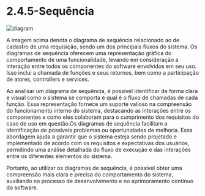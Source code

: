 # 2.4.5-Sequência

![diagram](https://www.plantuml.com/plantuml/svg/0/jLN1Rjim3BtdAuIUKg3T1-GmTElGMx4YxKvLCIWIqmfLgOMK3UnpXXts8VcnqV8SowcQhWFcWo5JVEHx92MVSJAKcgUW63ODeFLcfkGnDaLI3JU6V5I6rT4NRhO_vECexziO0jZa8x9QKyIKVIwwrIcWU-wqClOn-toKnUW2c7pwBfwOA0RZ8dqbs6J7fH3oxAs96i_7_GcEWLflOnq3bFnQrYvUzsvLg1MtZ2tyDTOG1D_gcPQomLuAvYk0Ulm996E6Mf--xmkwK5S4qf07K4uWhD4PYPYpRdzjVyQCwcilcAw-2_K0nW7nt3lbeh8DSJpHoF04d0XEr2QvWWOVQro5kBgzKxQmziQ9wHAIoInoqjnBoRdNjNz9Vzc4vAza12zyWDkxAOq3crD2--CZt8h9MAYnMPzkFckatMT6bqEqZsoZQ6bDyCxG66L-_2hml4OsPnUohMm2TV94tLh4rGCE0rSAK6n2M-6o6ywNjRzPkCPUU5NBuHfqlTe5STxA7J2Det5UxQVCIsd_GCAupUQH_3HpFc13jSgyVQMAf6Mf1bGPfHgs4FXgqQuJURpNU0zaw2O-0hvfPaQ5xnXInizJz_xhwHX4_u_nU7RQ3q0h1_BFfJQ2bi1o1oPJWWVRR7OclmZvBVq6)

A imagem acima denota o diagrama de sequência relacionado ao de cadastro de uma requisição, sendo um dos principais fluxos do sistema. Os diagramas de sequência oferecem uma representação gráfica do comportamento de uma funcionalidade, levando em consideração a interação entre todos os componentes do software envolvidos em seu uso. Isso inclui a chamada de funções e seus retornos, bem como a participação de atores, controllers e services.

Ao analisar um diagrama de sequência, é possível identificar de forma clara e visual como o sistema se comporta e qual é o fluxo de chamadas de cada função. Essa representação fornece um suporte valioso na compreensão do funcionamento interno do sistema, destacando as interações entre os componentes e como eles colaboram para o cumprimento dos requisitos do caso de uso em questão.Os diagramas de sequência facilitam a identificação de possíveis problemas ou oportunidades de melhoria. Essa abordagem ajuda a garantir que o sistema esteja sendo projetado e implementado de acordo com os requisitos e expectativas dos usuários, permitindo uma análise detalhada do fluxo de execução e das interações entre os diferentes elementos do sistema.

Portanto, ao utilizar os diagramas de sequência, é possível obter uma compreensão mais clara e precisa do comportamento do sistema, auxiliando no processo de desenvolvimento e no aprimoramento contínuo do software.